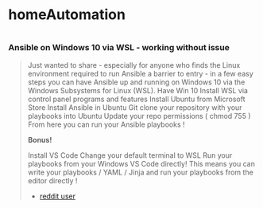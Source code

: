 # homeAutomation
#
#
### Ansible on Windows 10 via WSL - working without issue
>Just wanted to share - especially for anyone who finds the Linux environment required to run Ansible a barrier to entry - in a few easy steps you can have Ansible up and running on Windows 10 via the Windows Subsystems for Linux (WSL).
>Have Win 10
>Install WSL via control panel programs and features
>Install Ubuntu from Microsoft Store
>Install Ansible in Ubuntu
>Git clone your repository with your playbooks into Ubuntu
>Update your repo permissions ( chmod 755 )
>From here you can run your Ansible playbooks !
>
>**Bonus!**
>
>Install VS Code
>Change your default terminal to WSL
>Run your playbooks from your Windows VS Code directly! This means you can write your playbooks / YAML / Jinja and run your playbooks from the editor directly !
> - [reddit user](https://www.reddit.com/r/ansible/comments/bpi3nr/ansible_on_windows_10_via_wsl_working_without/)